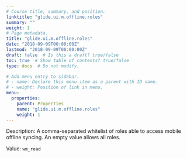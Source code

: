 ```yaml
---
# Course title, summary, and position.
linktitle: "glide.ui.m.offline.roles"
summary: ""
weight: 1
# Page metadata.
title: "glide.ui.m.offline.roles"
date: "2018-09-09T00:00:00Z"
lastmod: "2018-09-09T00:00:00Z"
draft: false  # Is this a draft? true/false
toc: true  # Show table of contents? true/false
type: docs  # Do not modify.

# Add menu entry to sidebar.
# - name: Declare this menu item as a parent with ID name.
# - weight: Position of link in menu.
menu:
  properties:
    parent: Properties
    name: "glide.ui.m.offline.roles"
    weight: 1
---
```


Description: A comma-separated whitelist of roles able to access mobile offline syncing. An empty value allows all roles.


Value: `wm_read`